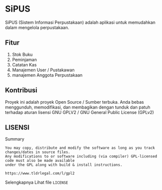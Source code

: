 # SiPUS


SiPUS (Sistem Informasi Perpustakaan) adalah aplikasi untuk memudahkan
dalam mengelola perpustakaan.

## Fitur
1. Stok Buku
2. Peminjaman
3. Catatan Kas
4. Manajemen User / Pustakawan
5. manajemen Anggota Perpustakaan


## Kontribusi
Proyek ini adalah proyek Open Source / Sumber terbuka. Anda bebas menggunduh,
memodifikasi, dan membagikan dengan tunduk dan patuh terhadap aturan lisensi GNU GPLV2 / GNU General Public License (GPLv2)


## LISENSI
Summary
```
You may copy, distribute and modify the software as long as you track changes/dates in source files. 
Any modifications to or software including (via compiler) GPL-licensed code must also be made available 
under the GPL along with build & install instructions.

https://www.tldrlegal.com/l/gpl2
```

Selengkapnya Lihat file `LICENSE`
